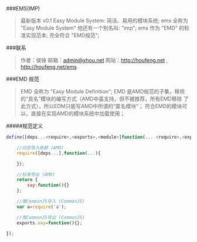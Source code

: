 ###EMS(IMP)
> 最新版本 v0.1
> Easy Module System: 简洁、易用的模块系统; 
> ems 全称为 "Easy Module System" 他还有一个别名叫: "imp"; 
> ems 作为 "EMD" 的标准实现范本; 完全符合 "EMD规范"; 

###联系
> 作者：侯锋
> 邮箱：admin@xhou.net
> 网站：http://houfeng.net , http://houfeng.net/ems

###EMD 规范 
> EMD 全称为 "Easy Module Definition"; 
> EMD 是AMD规范的子集，移除的“具名”模块的编写方式（AMD中虽支持，但不被推荐，所有EMD移除 了此方式），所以EDM只能写AMD中所谓的“匿名模块”；
> 符合EMD的模块可以，直接在实现AMD的模块系统中加载使用；

#####规范定义
```javascript
define([deps...<require>,<exports>,<module>]function(... <require>,<exports>,<module>){

    //动态导入依赖 (AMD)
	require([deps...],function(...){

	});

	//标准导出 (AMD)
	return {
		say:function(){}
	};

    //类CommonJS导入 (CommonJS)
    var a=require('a');

    //类CommonJS导出 (CommonJS)
    exports.say=function(){};

});
```